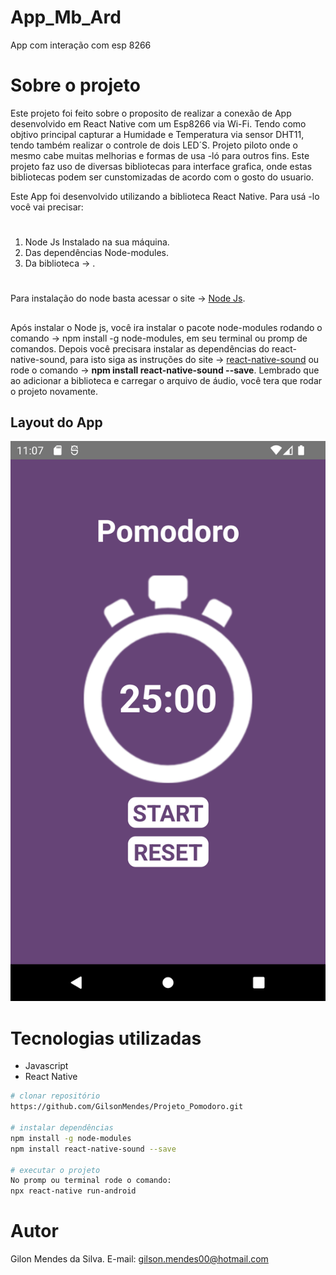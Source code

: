 # App_Mb_Ard
App com interação com esp 8266

# Sobre o projeto
Este projeto foi feito sobre o proposito de realizar a conexão de App desenvolvido em React Native com um Esp8266 via Wi-Fi.
Tendo como objtivo principal capturar a Humidade e Temperatura via sensor DHT11, tendo também realizar o controle de dois LED´S.
Projeto piloto onde o mesmo cabe muitas melhorias e formas de usa -ló para outros fins.
Este projeto faz uso de diversas bibliotecas para interface grafica, onde estas bibliotecas podem ser cunstomizadas de acordo com o gosto do usuario. 

Este App foi desenvolvido utilizando a biblioteca React Native. Para 
usá -lo você vai precisar:
# 
1. Node Js Instalado na sua máquina.
2. Das dependências Node-modules.
3. Da biblioteca -> .
#
Para instalação do node basta acessar o site -> [Node Js](https://nodejs.org/en/download/).
##
Após instalar o Node js, você ira instalar o pacote node-modules rodando o 
comando -> npm install -g node-modules, em seu terminal ou promp de comandos. 
Depois você precisara instalar as dependências do react-native-sound, 
para isto siga as instruções do site -> [react-native-sound](https://www.npmjs.com/package/react-native-sound)
ou rode o comando -> __npm install react-native-sound --save__. 
 Lembrado que ao adicionar a biblioteca e carregar o arquivo de áudio, você 
tera que rodar o projeto novamente. 



## Layout do App
![Tela](https://github.com/GilsonMendes/Projeto_Pomodoro/blob/main/AppPomodoro/LayoutApp/TelaApp.png)

# Tecnologias utilizadas
- Javascript
- React Native

```bash
# clonar repositório
https://github.com/GilsonMendes/Projeto_Pomodoro.git

# instalar dependências
npm install -g node-modules
npm install react-native-sound --save

# executar o projeto
No promp ou terminal rode o comando:
npx react-native run-android
```




# Autor
Gilon Mendes da Silva.
 E-mail: gilson.mendes00@hotmail.com
